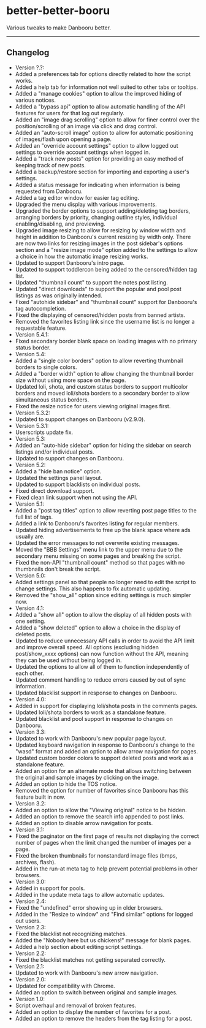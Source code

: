 better-better-booru
===================
Various tweaks to make Danbooru better.

---

Changelog
----------
* Version ?.?:
 * Added a preferences tab for options directly related to how the script works.
 * Added a help tab for information not well suited to other tabs or tooltips.
 * Added a "manage cookies" option to allow the improved hiding of various notices.
 * Added a "bypass api" option to allow automatic handling of the API features for users for that log out regularly.
 * Added an "image drag scrolling" option to allow for finer control over the position/scrolling of an image via click and drag control.
 * Added an "auto-scroll image" option to allow for automatic positioning of images/flash upon opening a page.
 * Added an "override account settings" option to allow logged out settings to override account settings when logged in.
 * Added a "track new posts" option for providing an easy method of keeping track of new posts.
 * Added a backup/restore section for importing and exporting a user's settings.
 * Added a status message for indicating when information is being requested from Danbooru.
 * Added a tag editor window for easier tag editing.
 * Upgraded the menu display with various improvements.
 * Upgraded the border options to support adding/deleting tag borders, arranging borders by priority, changing outline styles, individual enabling/disabling, and previewing.
 * Upgraded image resizing to allow for resizing by window width and height in addition to Danbooru's current resizing by width only. There are now two links for resizing images in the post sidebar's options section and a "resize image mode" option added to the settings to allow a choice in how the automatic image resizing works.
 * Updated to support Danbooru's intro page.
 * Updated to support toddlercon being added to the censored/hidden tag list.
 * Updated "thumbnail count" to support the notes post listing.
 * Updated "direct downloads" to support the popular and pool post listings as was originally intended.
 * Fixed "autohide sidebar" and "thumbnail count" support for Danbooru's tag autocompletion.
 * Fixed the displaying of censored/hidden posts from banned artists.
 * Removed the favorites listing link since the username list is no longer a requestable feature.
* Version 5.4.1:
 * Fixed secondary border blank space on loading images with no primary status border.
* Version 5.4:
 * Added a "single color borders" option to allow reverting thumbnail borders to single colors.
 * Added a "border width" option to allow changing the thumbnail border size without using more space on the page.
 * Updated loli, shota, and custom status borders to support multicolor borders and moved loli/shota borders to a secondary border to allow simultaneous status borders.
 * Fixed the resize notice for users viewing original images first.
* Version 5.3.2:
 * Updated to support changes on Danbooru (v2.9.0).
* Version 5.3.1:
 * Userscripts update fix.
* Version 5.3:
 * Added an "auto-hide sidebar" option for hiding the sidebar on search listings and/or individual posts.
 * Updated to support changes on Danbooru.
* Version 5.2:
 * Added a "hide ban notice" option.
 * Updated the settings panel layout.
 * Updated to support blacklists on individual posts.
 * Fixed direct download support.
 * Fixed clean link support when not using the API.
* Version 5.1:
 * Added a "post tag titles" option to allow reverting post page titles to the full list of tags.
 * Added a link to Danbooru's favorites listing for regular members.
 * Updated hiding advertisements to free up the blank space where ads usually are.
 * Updated the error messages to not overwrite existing messages.
 * Moved the "BBB Settings" menu link to the upper menu due to the secondary menu missing on some pages and breaking the script.
 * Fixed the non-API "thumbnail count" method so that pages with no thumbnails don't break the script.
* Version 5.0:
 * Added settings panel so that people no longer need to edit the script to change settings. This also happens to fix automatic updating.
 * Removed the "show_all" option since editing settings is much simpler now.
* Version 4.1:
 * Added a "show all" option to allow the display of all hidden posts with one setting.
 * Added a "show deleted" option to allow a choice in the display of deleted posts.
 * Updated to reduce unnecessary API calls in order to avoid the API limit and improve overall speed. All options (excluding hidden post/show_xxxx options) can now function without the API, meaning they can be used without being logged in.
 * Updated the options to allow all of them to function independently of each other.
 * Updated comment handling to reduce errors caused by out of sync information.
 * Updated blacklist support in response to changes on Danbooru.
* Version 4.0:
 * Added in support for displaying loli/shota posts in the comments pages.
 * Updated loli/shota borders to work as a standalone feature.
 * Updated blacklist and pool support in response to changes on Danbooru.
* Version 3.3:
 * Updated to work with Danbooru's new popular page layout.
 * Updated keyboard navigation in response to Danbooru's change to the "wasd" format and added an option to allow arrow navigation for pages.
 * Updated custom border colors to support deleted posts and work as a standalone feature.
 * Added an option for an alternate mode that allows switching between the original and sample images by clicking on the image.
 * Added an option to hide the TOS notice.
 * Removed the option for number of favorites since Danbooru has this feature built in now.
* Version 3.2:
 * Added an option to allow the "Viewing original" notice to be hidden.
 * Added an option to remove the search info appended to post links.
 * Added an option to disable arrow navigation for posts.
* Version 3.1:
 * Fixed the paginator on the first page of results not displaying the correct number of pages when the limit changed the number of images per a page.
 * Fixed the broken thumbnails for nonstandard image files (bmps, archives, flash).
 * Added in the run-at meta tag to help prevent potential problems in other browsers.
* Version 3.0:
 * Added in support for pools.
 * Added in the update meta tags to allow automatic updates.
* Version 2.4:
 * Fixed the "undefined" error showing up in older browsers.
 * Added in the "Resize to window" and "Find similar" options for logged out users.
* Version 2.3:
 * Fixed the blacklist not recognizing matches.
 * Added the "Nobody here but us chickens!" message for blank pages.
 * Added a help section about editing script settings.
* Version 2.2:
 * Fixed the blacklist matches not getting separated correctly.
* Version 2.1:
 * Updated to work with Danbooru's new arrow navigation.
* Version 2.0:
 * Updated for compatibility with Chrome.
 * Added an option to switch between original and sample images.
* Version 1.0:
 * Script overhaul and removal of broken features.
 * Added an option to display the number of favorites for a post.
 * Added an option to remove the headers from the tag listing for a post.
